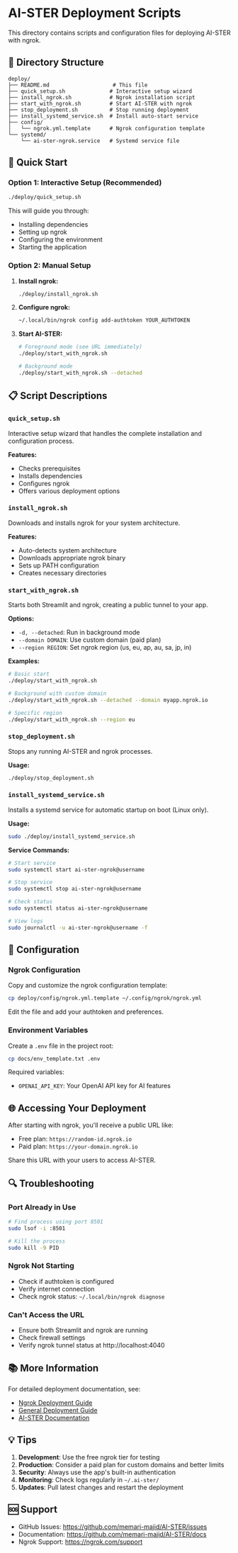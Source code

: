 # AI-STER Deployment Scripts

This directory contains scripts and configuration files for deploying AI-STER with ngrok.

## 📁 Directory Structure

```
deploy/
├── README.md                    # This file
├── quick_setup.sh              # Interactive setup wizard
├── install_ngrok.sh            # Ngrok installation script
├── start_with_ngrok.sh         # Start AI-STER with ngrok
├── stop_deployment.sh          # Stop running deployment
├── install_systemd_service.sh  # Install auto-start service
├── config/
│   └── ngrok.yml.template      # Ngrok configuration template
└── systemd/
    └── ai-ster-ngrok.service   # Systemd service file
```

## 🚀 Quick Start

### Option 1: Interactive Setup (Recommended)
```bash
./deploy/quick_setup.sh
```

This will guide you through:
- Installing dependencies
- Setting up ngrok
- Configuring the environment
- Starting the application

### Option 2: Manual Setup

1. **Install ngrok:**
   ```bash
   ./deploy/install_ngrok.sh
   ```

2. **Configure ngrok:**
   ```bash
   ~/.local/bin/ngrok config add-authtoken YOUR_AUTHTOKEN
   ```

3. **Start AI-STER:**
   ```bash
   # Foreground mode (see URL immediately)
   ./deploy/start_with_ngrok.sh
   
   # Background mode
   ./deploy/start_with_ngrok.sh --detached
   ```

## 📋 Script Descriptions

### `quick_setup.sh`
Interactive setup wizard that handles the complete installation and configuration process.

**Features:**
- Checks prerequisites
- Installs dependencies
- Configures ngrok
- Offers various deployment options

### `install_ngrok.sh`
Downloads and installs ngrok for your system architecture.

**Features:**
- Auto-detects system architecture
- Downloads appropriate ngrok binary
- Sets up PATH configuration
- Creates necessary directories

### `start_with_ngrok.sh`
Starts both Streamlit and ngrok, creating a public tunnel to your app.

**Options:**
- `-d, --detached`: Run in background mode
- `--domain DOMAIN`: Use custom domain (paid plan)
- `--region REGION`: Set ngrok region (us, eu, ap, au, sa, jp, in)

**Examples:**
```bash
# Basic start
./deploy/start_with_ngrok.sh

# Background with custom domain
./deploy/start_with_ngrok.sh --detached --domain myapp.ngrok.io

# Specific region
./deploy/start_with_ngrok.sh --region eu
```

### `stop_deployment.sh`
Stops any running AI-STER and ngrok processes.

**Usage:**
```bash
./deploy/stop_deployment.sh
```

### `install_systemd_service.sh`
Installs a systemd service for automatic startup on boot (Linux only).

**Usage:**
```bash
sudo ./deploy/install_systemd_service.sh
```

**Service Commands:**
```bash
# Start service
sudo systemctl start ai-ster-ngrok@username

# Stop service
sudo systemctl stop ai-ster-ngrok@username

# Check status
sudo systemctl status ai-ster-ngrok@username

# View logs
sudo journalctl -u ai-ster-ngrok@username -f
```

## 🔧 Configuration

### Ngrok Configuration
Copy and customize the ngrok configuration template:

```bash
cp deploy/config/ngrok.yml.template ~/.config/ngrok/ngrok.yml
```

Edit the file and add your authtoken and preferences.

### Environment Variables
Create a `.env` file in the project root:

```bash
cp docs/env_template.txt .env
```

Required variables:
- `OPENAI_API_KEY`: Your OpenAI API key for AI features

## 🌐 Accessing Your Deployment

After starting with ngrok, you'll receive a public URL like:
- Free plan: `https://random-id.ngrok.io`
- Paid plan: `https://your-domain.ngrok.io`

Share this URL with your users to access AI-STER.

## 🔍 Troubleshooting

### Port Already in Use
```bash
# Find process using port 8501
sudo lsof -i :8501

# Kill the process
sudo kill -9 PID
```

### Ngrok Not Starting
- Check if authtoken is configured
- Verify internet connection
- Check ngrok status: `~/.local/bin/ngrok diagnose`

### Can't Access the URL
- Ensure both Streamlit and ngrok are running
- Check firewall settings
- Verify ngrok tunnel status at http://localhost:4040

## 📚 More Information

For detailed deployment documentation, see:
- [Ngrok Deployment Guide](../docs/NGROK_DEPLOYMENT_GUIDE.md)
- [General Deployment Guide](../docs/DEPLOYMENT_GUIDE.md)
- [AI-STER Documentation](../docs/README.md)

## 💡 Tips

1. **Development**: Use the free ngrok tier for testing
2. **Production**: Consider a paid plan for custom domains and better limits
3. **Security**: Always use the app's built-in authentication
4. **Monitoring**: Check logs regularly in `~/.ai-ster/`
5. **Updates**: Pull latest changes and restart the deployment

## 🆘 Support

- GitHub Issues: https://github.com/memari-majid/AI-STER/issues
- Documentation: https://github.com/memari-majid/AI-STER/docs
- Ngrok Support: https://ngrok.com/support
